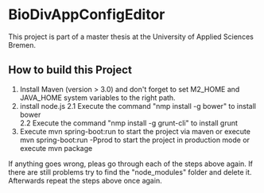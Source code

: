 # BioDivAppConfigEditor
This project is part of a master thesis at the University of Applied Sciences Bremen.

How to build this Project
----------------------------------------------------------------------------------------------------------------------

1. Install Maven (version > 3.0) and don't forget to set M2_HOME and JAVA_HOME system variables to the right  path.
2. install node.js
2.1 Execute the command "nmp install -g bower" to install bower  
2.2 Execute the command "nmp install -g grunt-cli" to install grunt
3. Execute mvn spring-boot:run to start the project via maven
   or execute mvn spring-boot:run -Pprod to start the project in production mode
   or execute mvn package 
   

If anything goes wrong, pleas go through each of the steps above again. If there are still problems try to find 
the "node_modules" folder and delete it. Afterwards repeat the steps above once again.